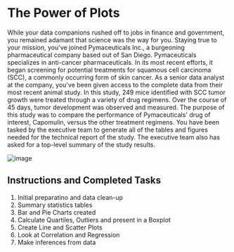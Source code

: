 # The Power of Plots

While your data companions rushed off to jobs in finance and government, you remained adamant that science was the way for you. Staying true to your mission, you've joined Pymaceuticals Inc., a burgeoning pharmaceutical company based out of San Diego. Pymaceuticals specializes in anti-cancer pharmaceuticals. In its most recent efforts, it began screening for potential treatments for squamous cell carcinoma (SCC), a commonly occurring form of skin cancer.
As a senior data analyst at the company, you've been given access to the complete data from their most recent animal study. In this study, 249 mice identified with SCC tumor growth were treated through a variety of drug regimens. Over the course of 45 days, tumor development was observed and measured. The purpose of this study was to compare the performance of Pymaceuticals' drug of interest, Capomulin, versus the other treatment regimens. You have been tasked by the executive team to generate all of the tables and figures needed for the technical report of the study. The executive team also has asked for a top-level summary of the study results.

![image](https://user-images.githubusercontent.com/95598645/157788901-ef13be7d-c5d4-4183-843a-c5e81749ae15.png)


## Instructions and Completed Tasks
1. Initial preparatino and data clean-up
2. Summary statistics tables
3. Bar and Pie Charts created
4. Calculate Quartiles, Outliers and present in a Boxplot
5. Create Line and Scatter Plots
6. Look at Correlation and Regression
7. Make inferences from data
